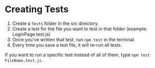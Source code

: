 # Creating Tests

1. Create a `Tests` folder in the src directory.
2. Create a test for the file you want to test in that folder (example: LoginPage.test.js)
3. Once you've written that test, run `npm test` in the terminal.
4. Every time you save a test file, it will re-run all tests.

If you want to run a specific test instead of all of them, type `npm test FileName.test.js`.